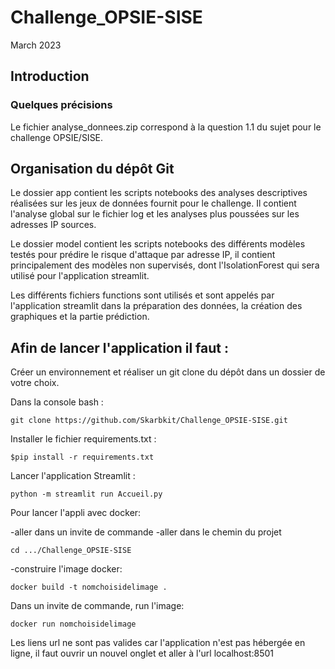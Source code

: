 # Challenge_OPSIE-SISE
March 2023

## Introduction

### Quelques précisions 
Le fichier analyse_donnees.zip correspond à la question 1.1 du sujet pour le challenge OPSIE/SISE.

## Organisation du dépôt Git 

Le dossier app contient les scripts notebooks des analyses descriptives réalisées sur les jeux de données fournit pour le challenge. Il contient l'analyse global sur le fichier log et les analyses plus poussées sur les adresses IP sources. 

Le dossier model contient les scripts notebooks des différents modèles testés pour prédire le risque d'attaque par adresse IP, il contient principalement des modèles non supervisés, dont l'IsolationForest qui sera utilisé pour l'application streamlit. 

Les différents fichiers functions sont utilisés et sont appelés par l'application streamlit dans la préparation des données, la création des graphiques et la partie prédiction.

## Afin de lancer l'application il faut :

Créer un environnement et réaliser un git clone du dépôt dans un dossier de votre choix.

Dans la console bash :
```
git clone https://github.com/Skarbkit/Challenge_OPSIE-SISE.git
```

Installer le fichier requirements.txt :
```
$pip install -r requirements.txt
```


Lancer l'application Streamlit :
```
python -m streamlit run Accueil.py
```

Pour lancer l'appli avec docker:

-aller dans un invite de commande
-aller dans le chemin du projet 

```
cd .../Challenge_OPSIE-SISE
```

-construire l'image docker:

```
docker build -t nomchoisidelimage .
```

Dans un invite de commande, run l'image:

```
docker run nomchoisidelimage 
```

Les liens url ne sont pas valides car l'application n'est pas hébergée en ligne, il faut ouvrir un nouvel onglet et aller à l'url localhost:8501
